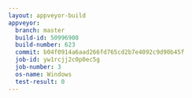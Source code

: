 ```yaml
---
layout: appveyor-build
appveyor:
  branch: master
  build-id: 50996908
  build-number: 623
  commit: b04f0914a6aad266fd765cd2b7e4092c9d90b45f
  job-id: yw1rcjj2c0p0ec5g
  job-number: 3
  os-name: Windows
  test-result: 0
---
```

